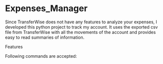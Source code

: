 # Expenses_Manager
<p>Since TransferWise does not have any features to analyze your expenses, I developed this python project to track my account. It uses the exported csv file from TransferWise with all the movements of the account and provides easy to read summaries of information.</p> 

<p> Features </p>
<p> Following commands are accepted:  </p>
